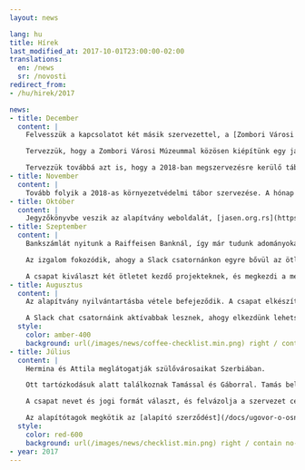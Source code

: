 ```yaml
---
layout: news

lang: hu
title: Hírek
last_modified_at: 2017-10-01T23:00:00-02:00
translations:
  en: /news
  sr: /novosti
redirect_from:
- /hu/hirek/2017

news:
- title: December
  content: |
    Felvesszük a kapcsolatot két másik szervezettel, a [Zombori Városi Múzeummal](http://gms.rs) és a topolyai [Arcus Környezetvédő Egyesülettel](http://arcus.org.rs/hun/).

    Tervezzük, hogy a Zombori Városi Múzeummal közösen kiépítünk egy játszóteret közvetlenül a [Felső-Dunamellék Természetvédelmi Rezervátum](https://hu.wikipedia.org/wiki/Felső-Dunamellék_Természetvédelmi_Rezervátum) mellett, ahol a jövőben közösen tudnánk környezetvédelemmel kapcsolatos programokat szervezni a vajdasági gyerekek részére.

    Tervezzük továbbá azt is, hogy a 2018-ban megszervezésre kerülő tábor programán belül az Arcus Környezetvédő Egyesület tagjai részt vegyenek, mint előadók.
- title: November
  content: |
    Tovább folyik a 2018-as környezetvédelmi tábor szervezése. A hónap végére megérkezik a bankszámlánkra az első adomány.
- title: Október
  content: |
    Jegyzőkönyvbe veszik az alapítvány weboldalát, [jasen.org.rs](https://jasen.org.rs) és email címét: [info@jasen.org.rs](mailto:info@jasen.org.rs). A csapat a következő nagy projekt, a 2018-as környezetvédelmi tábor szervezésével foglalatoskodik.
- title: Szeptember
  content: |
    Bankszámlát nyitunk a Raiffeisen Banknál, így már tudunk adományokat fogadni. Beadjuk az első adóbevallásunkat. A Benevity befejezi az átvilágítási folyamatot, és megfelelőnek nyilvánítja az alapítványt arra, hogy részt vegyen az adomány-programban.

    Az izgalom fokozódik, ahogy a Slack csatornánkon egyre bővül az ötleteink listája. Hermina megkezdi az alapítvány általános üzleti tervének a megszerkesztését. A weboldalunk tartalma fokozatosan bővül.

    A csapat kiválaszt két ötletet kezdő projekteknek, és megkezdi a megvalósítási tervek kidolgozását.
- title: Augusztus
  content: |
    Az alapítvány nyilvántartásba vétele befejeződik. A csapat elkészíti a logót és a pecsétet, telepíti a honlap legelső verzióját, és elindítja a regisztrációs folyamatot a TechSoup és a Benevity portáljain. Könyvelői szerződést kötünk a Prima Nota-val.

    A Slack chat csatornáink aktívabbak lesznek, ahogy elkezdünk lehetséges projektekről tárgyalni.
  style:
    color: amber-400
    background: url(/images/news/coffee-checklist.min.png) right / contain no-repeat
- title: Július
  content: |
    Hermina és Attila meglátogatják szülővárosaikat Szerbiában.

    Ott tartózkodásuk alatt találkoznak Tamással és Gáborral. Tamás beleegyezik abba, hogy ügyintézője és jogi képviselője legyen az alapítványnak. Gábor csatlakozik az igazgatói tanács harmadik tagjaként.

    A csapat nevet és jogi formát választ, és felvázolja a szervezet céljait és potenciális tevékenységeit.

    Az alapítótagok megkötik az [alapító szerződést](/docs/ugovor-o-osnivanju.pdf), megszerkesztik a [statútumot](/docs/statut.pdf) és a többi alapító okiratot, majd kérelmezik a cégjegyzékbe vételt.
  style:
    color: red-600
    background: url(/images/news/checklist.min.png) right / contain no-repeat
- year: 2017
---
```

